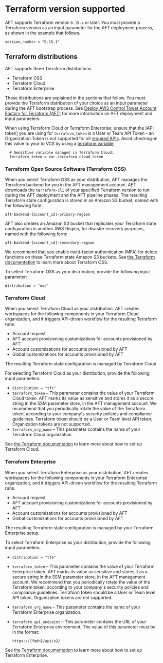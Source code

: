 # Terraform version supported<a name="version-supported"></a>

AFT supports Terraform version `0.15.x` or later\. You must provide a Terraform version as an input parameter for the AFT deployment process, as shown in the example that follows\.

```
version_number = "0.15.1"
```

## Terraform distributions<a name="terraform-distributions"></a>

AFT supports three Terraform distributions\.
+ Terraform OSS
+ Terraform Cloud
+ Terraform Enterprise

These distributions are explained in the sections that follow\. You must provide the Terraform distribution of your choice as an input parameter during the AFT bootstrap process\. See [Deploy AWS Control Tower Account Factory for Terraform \(AFT\)](aft-getting-started.md) for more information on AFT deployment and input parameters\.

When using Terraform Cloud or Terraform Enterprise, ensure that the [API token] you are using for `terraform_token` is a User or Team API Token - an Organization Token is not supported for all [required APIs](https://www.terraform.io/cloud-docs/api-docs/configuration-versions). Avoid checking-in this value to your to VCS by using a [terraform variable](https://www.terraform.io/cloud-docs/workspaces/variables/managing-variables)

```
  # Sensitive variable managed in Terraform Cloud:
  terraform_token = var.terraform_cloud_token
```

### Terraform Open Source Software \(Terraform OSS\)<a name="terraform-oss"></a>

When you select Terraform OSS as your distribution, AFT manages the Terraform backend for you in the AFT management account\. AFT downloads the `terraform-cli` of your specified Terraform version to run during the AFT deployment and the AFT pipeline phases\. The resulting Terraform state configuration is stored in an Amazon S3 bucket, named with the following form:

```
aft-backend-[account_id]-primary-region
```

AFT also creates an Amazon S3 bucket that replicates your Terraform state configuration in another AWS Region, for disaster recovery purposes, named with the following form:

```
aft-backend-[account_id]-secondary-region
```

We recommend that you enable multi\-factor authentication \(MFA\) for delete functions on these Terraform state Amazon S3 buckets\. See [the Terraform documentation](https://www.terraform.io/docs/cli/index.html) to learn more about Terraform OSS\.

To select Terraform OSS as your distribution, provide the following input parameter:

```
distribution = "oss"
```

### Terraform Cloud<a name="terraform-cloud"></a>

When you select Terraform Cloud as your distribution, AFT creates workspaces for the following components in your Terraform Cloud organization, and it triggers API\-driven workflow for the resulting Terraform runs\.
+ Account request
+ AFT account provisioning customizations for accounts provisioned by AFT
+ Account customizations for accounts provisioned by AFT
+ Global customizations for accounts provisioned by AFT

The resulting Terraform state configuration is managed by Terraform Cloud\.

For selecting Terraform Cloud as your distribution, provide the following input parameters:
+  `distribution = "tfc"`
+ `terraform_token` – This parameter contains the value of your Terraform Cloud token\. AFT marks its value as sensitive and stores it as a secure string in the SSM parameter store, in the AFT management account\. We recommend that you periodically rotate the value of the Terraform token, according to your company's security policies and compliance guidelines\. Terraform token should be a User or Team level API token, Organization tokens are not supported.
+ `terraform_org_name` – This parameter contains the name of your Terraform Cloud organization\.

See [the Terraform documentation](https://www.terraform.io/docs/cloud/index.html) to learn more about how to set up Terraform Cloud\.

### Terraform Enterprise<a name="terraform-enterprise"></a>

When you select Terraform Enterprise as your distribution, AFT creates workspaces for the following components in your Terraform Enterprise organization, and it triggers API\-driven workflow for the resulting Terraform runs\.
+ Account request
+ AFT account provisioning customizations for accounts provisioned by AFT
+ Account customizations for accounts provisioned by AFT
+ Global customizations for accounts provisioned by AFT

The resulting Terraform state configuration is managed by your Terraform Enterprise setup\.

To select Terraform Enterprise as your distribution, provide the following input parameters:
+  `distribution = "tfe"`
+ `terraform_token` – This parameter contains the value of your Terraform Enterprise token\. AFT marks its value as sensitive and stores it as a secure string in the SSM parameter store, in the AFT management account\. We recommend that you periodically rotate the value of the Terraform token, according to your company's security policies and compliance guidelines\. Terraform token should be a User or Team level API token, Organization tokens are not supported.
+ `terraform_org_name` – This parameter contains the name of your Terraform Enterprise organization\.
+ `terraform_api_endpoint` – This parameter contains the URL of your Terraform Enterprise environment\. The value of this parameter must be in the format:

  ```
  https://{fqdn}/api/v2/
  ```

See [the Terraform documentation](https://www.terraform.io/docs/enterprise/index.html) to learn more about how to set up Terraform Enterprise\.

